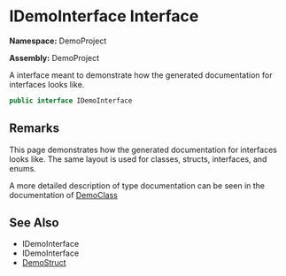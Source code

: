 # IDemoInterface Interface

**Namespace:** DemoProject

**Assembly:** DemoProject

A interface meant to demonstrate how the generated documentation for interfaces looks like.

```csharp
public interface IDemoInterface
```

## Remarks

This page demonstrates how the generated documentation for interfaces looks like. The same layout is used for classes, structs, interfaces, and enums.

A more detailed description of type documentation can be seen in the documentation of [DemoClass](../DemoClass/DemoClass.md)

## See Also

- IDemoInterface
- IDemoInterface
- [DemoStruct](../DemoStruct/DemoStruct.md)
